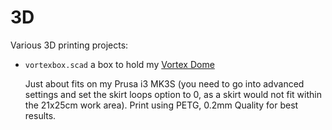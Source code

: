 # 3D
Various 3D printing projects:

* `vortexbox.scad` a box to hold my [Vortex Dome](https://physicshack.com/product/vortex-dome/)

  Just about fits on my Prusa i3 MK3S (you need to go into advanced settings
  and set the skirt loops option to 0, as a skirt would not fit within the
  21x25cm work area). Print using PETG, 0.2mm Quality for best results.
